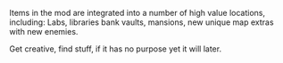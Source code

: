 Items in the mod are integrated into a number of high value locations, including: Labs, libraries bank vaults, mansions, new unique map extras with new enemies.

Get creative, find stuff, if it has no purpose yet it will later.
